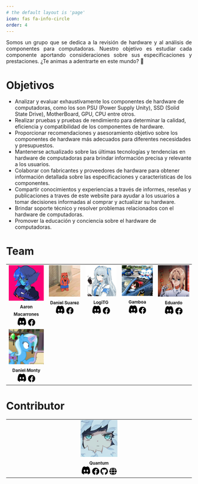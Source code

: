 ```yaml
---
# the default layout is 'page'
icon: fas fa-info-circle
order: 4
---
```

<p style="text-align:justify">Somos un  grupo que se dedica a la revisión de hardware y al análisis de componentes para computadoras. Nuestro objetivo es estudiar cada componente aportando consideraciones sobre sus especificaciones y prestaciones. ¿Te animas a adentrarte en este mundo? 🥸</p>

# Objetivos

- Analizar y evaluar exhaustivamente los componentes de hardware de computadoras, como los son PSU (Power Supply Unity), SSD (Solid State Drive), MotherBoard, GPU, CPU entre otros.
- Realizar pruebas y pruebas de rendimiento para determinar la calidad, eficiencia y compatibilidad de los componentes de hardware.
- Proporcionar recomendaciones y asesoramiento objetivo sobre los componentes de hardware más adecuados para diferentes necesidades y presupuestos.
- Mantenerse actualizado sobre las últimas tecnologías y tendencias en hardware de computadoras para brindar información precisa y relevante a los usuarios.
- Colaborar con fabricantes y proveedores de hardware para obtener información detallada sobre las especificaciones y características de los componentes.
- Compartir conocimientos y experiencias a través de informes, reseñas y publicaciones a traves de este website para ayudar a los usuarios a tomar decisiones informadas al comprar y actualizar su hardware.
- Brindar soporte técnico y resolver problemas relacionados con el hardware de computadoras.
- Promover la educación y conciencia sobre el hardware de computadoras.

# Team

<table>
  <tbody>
    <tr>
      <td align="center" valign="top" width="14.28%"><a href="https://www.facebook.com/wafflesconmango"><img src="/assets/img/team/aaron.jpg" width="100px;" alt="Aaron Macarrones"/><br /><sub><b>Aaron Macarrones</b></sub></a><br /><a href="https://discordapp.com/users/751120461986791554" title="Discord contact"><img src="/assets/img/icons/discord.svg" class="filter-green" width="25" height="25"/></a> <a href="https://www.facebook.com/wafflesconmango" title="Facebook contact"><img src="/assets/img/icons/facebook.svg" class="filter-green" width="20" height="20"/></a></td>
      <td align="center" valign="top" width="14.28%"><a href="https://www.facebook.com/profile.php?id=100031600464314"><img src="/assets/img/team/daniel.jpg" width="100px;" alt="Daniel Suarez"/><br /><sub><b>Daniel Suarez</b></sub></a><br /><a href="https://discordapp.com/users/517156994524774403" title="Discord contact"><img src="/assets/img/icons/discord.svg" class="filter-green" width="25" height="25"/></a> <a href="https://www.facebook.com/profile.php?id=100031600464314" title="Facebook contact"><img src="/assets/img/icons/facebook.svg" class="filter-green" width="20" height="20"/></a></td>
      <td align="center" valign="top" width="14.28%"><a href="https://www.facebook.com/LogiTG"><img src="/assets/img/team/luis.jpg" width="100px;" alt="LogiTG"/><br /><sub><b>LogiTG</b></sub></a><br /><a href="https://discordapp.com/users/602364646246318125" title="Discord contact"><img src="/assets/img/icons/discord.svg" width="25" height="25"/></a> <a href="https://www.facebook.com/LogiTG" title="Facebook contact"><img src="/assets/img/icons/facebook.svg" class="filter-green" width="20" height="20"/></a></td>
      <td align="center" valign="top" width="14.28%"><a href="https://www.facebook.com/neiv.0"><img src="/assets/img/team/gamboa.jpg" width="100px;" alt="Gamboa"/><br /><sub><b>Gamboa</b></sub></a><br /><a href="https://discordapp.com/users/779434211782033500" title="Discord contact"><img src="/assets/img/icons/discord.svg" width="25" height="25"/></a> <a href="https://www.facebook.com/neiv.0" title="Facebook contact"><img src="/assets/img/icons/facebook.svg" class="filter-green" width="20" height="20"/></a></td>
      <td align="center" valign="top" width="14.28%"><a href="https://www.facebook.com/Lalocomotora7978"><img src="/assets/img/team/lalo.jpg" width="100px;" alt="Eduardo"/><br /><sub><b>Eduardo</b></sub></a><br /><a href="https://discordapp.com/users/761383873065517076" title="Discord contact"><img src="/assets/img/icons/discord.svg" width="25" height="25"/></a> <a href="https://www.facebook.com/Lalocomotora7978" title="Facebook contact"><img src="/assets/img/icons/facebook.svg" width="20" height="20"/></a></td>
    </tr>
    <tr>
      <td align="center" valign="top" width="14.28%"><a href="https://www.facebook.com/daniel.monty.140"><img src="/assets/img/team/monty.jpg" width="100px;" alt="Monty"/><br /><sub><b>Daniel Monty</b></sub></a><br /><a href="https://discordapp.com/users/706278705302994984" title="Discord contact"><img src="/assets/img/icons/discord.svg" width="25" height="25"/></a> <a href="https://www.facebook.com/daniel.monty.140" title="Facebook contact"><img src="/assets/img/icons/facebook.svg" class="filter-green" width="20" height="20"/></a></td>
    </tr>
  </tbody>
</table>

# Contributor

<table>
  <tbody>
    <tr>
      <td align="center" valign="top" width="14.28%"><a href="https://www.facebook.com/quantumwavves"><img src="/assets/img/team/quantum.webp" width="100px;" alt="Aaron Macarrones"/><br /><sub><b>Quantum</b></sub></a><br /><a href="https://discordapp.com/users/690450705512661002" title="Discord contact"><img src="/assets/img/icons/discord.svg" class="filter-green" width="25" height="25"/></a> <a href="https://www.facebook.com/quantumwavves" title="Facebook contact"><img src="/assets/img/icons/facebook.svg" class="filter-green" width="20" height="20"/></a> <a href="https://github.com/quantumwavves" title="Facebook contact"><img src="/assets/img/icons/github.svg" class="filter-green" width="20" height="20"/></a> <a href="https://quantumwavves.github.io" title="Facebook contact"><img src="/assets/img/icons/globe.svg" class="filter-green" width="20" height="20"/></a></td>
    </tr>
  </tbody>
</table>
